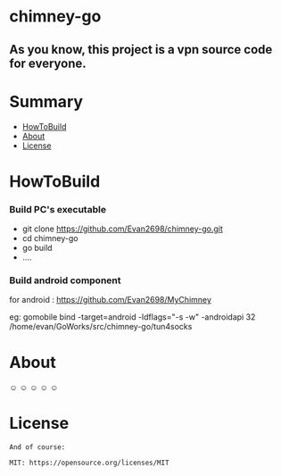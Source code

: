 # chimney-go
## As you know, this project is a vpn source code for everyone.


# Summary

- [HowToBuild](#HowToBuild "HowToBuild")
- [About](#About "About")
- [License](#License "License")

# HowToBuild
 
   ### Build PC's executable
-   git clone https://github.com/Evan2698/chimney-go.git
-   cd chimney-go
-   go build
-   ....

  ### Build android component
   for android : https://github.com/Evan2698/MyChimney

eg:
   gomobile bind -target=android  -ldflags="-s -w"     -androidapi 32  /home/evan/GoWorks/src/chimney-go/tun4socks


# About
 ☺ ☺ ☺ ☺ ☺ 

# License
```
And of course:

MIT: https://opensource.org/licenses/MIT
